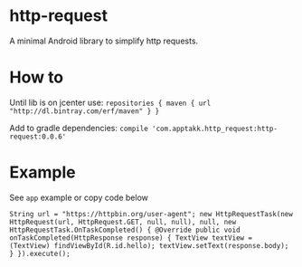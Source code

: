 # http-request

A minimal Android library to simplify http requests.

# How to

Until lib is on jcenter use:
`repositories { maven { url "http://dl.bintray.com/erf/maven" } }`

Add to gradle dependencies:
`compile 'com.apptakk.http_request:http-request:0.0.6'`

# Example

See `app` example or copy code below

`
String url = "https://httpbin.org/user-agent";
new HttpRequestTask(new HttpRequest(url, HttpRequest.GET, null, null),
                null,
                new HttpRequestTask.OnTaskCompleted() {
            @Override
            public void onTaskCompleted(HttpResponse response) {
                TextView textView = (TextView) findViewById(R.id.hello);
                textView.setText(response.body);
            }
        }).execute();
`
